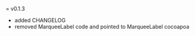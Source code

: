 
= v0.1.3

  - added CHANGELOG
  - removed MarqueeLabel code and pointed to MarqueeLabel cocoapoa


